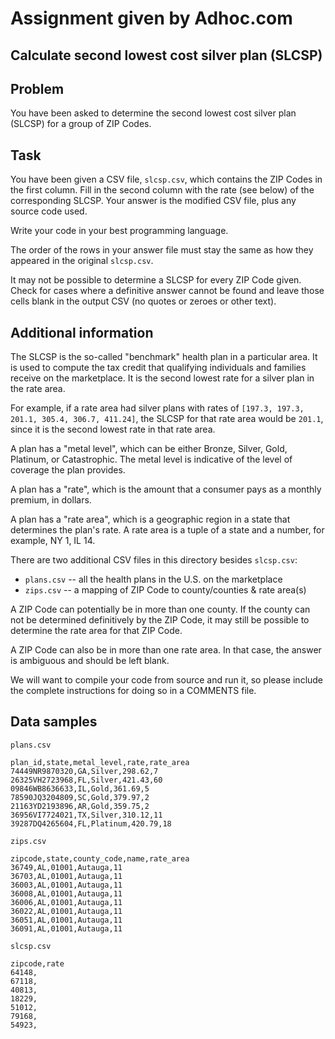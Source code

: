 Assignment given by Adhoc.com
================================================

## Calculate second lowest cost silver plan (SLCSP)

Problem
-------

You have been asked to determine the second lowest cost silver plan (SLCSP) for
a group of ZIP Codes.

Task
----

You have been given a CSV file, `slcsp.csv`, which contains the ZIP Codes in the
first column. Fill in the second column with the rate (see below) of the
corresponding SLCSP. Your answer is the modified CSV file, plus any source code
used.

Write your code in your best programming language.

The order of the rows in your answer file must stay the same as how they
appeared in the original `slcsp.csv`.

It may not be possible to determine a SLCSP for every ZIP Code given. Check for cases
where a definitive answer cannot be found and leave those cells blank in the output CSV (no
quotes or zeroes or other text).

Additional information
----------------------

The SLCSP is the so-called "benchmark" health plan in a particular area. It is
used to compute the tax credit that qualifying individuals and families receive
on the marketplace. It is the second lowest rate for a silver plan in the rate area.

For example, if a rate area had silver plans with rates of `[197.3, 197.3,
201.1, 305.4, 306.7, 411.24]`, the SLCSP for that rate area would be `201.1`,
since it is the second lowest rate in that rate area.

A plan has a "metal level", which can be either Bronze, Silver, Gold, Platinum,
or Catastrophic. The metal level is indicative of the level of coverage the plan
provides.

A plan has a "rate", which is the amount that a consumer pays as a monthly
premium, in dollars.

A plan has a "rate area", which is a geographic region in a state that
determines the plan's rate. A rate area is a tuple of a state and a number, for
example, NY 1, IL 14.

There are two additional CSV files in this directory besides `slcsp.csv`:

  * `plans.csv` -- all the health plans in the U.S. on the marketplace
  * `zips.csv` -- a mapping of ZIP Code to county/counties & rate area(s)

A ZIP Code can potentially be in more than one county. If the county can not be
determined definitively by the ZIP Code, it may still be possible to determine
the rate area for that ZIP Code.

A ZIP Code can also be in more than one rate area. In that case, the answer is ambiguous
and should be left blank.

We will want to compile your code from source and run it, so please include the
complete instructions for doing so in a COMMENTS file.

## Data samples

`plans.csv`
```
plan_id,state,metal_level,rate,rate_area
74449NR9870320,GA,Silver,298.62,7
26325VH2723968,FL,Silver,421.43,60
09846WB8636633,IL,Gold,361.69,5
78590JQ3204809,SC,Gold,379.97,2
21163YD2193896,AR,Gold,359.75,2
36956VI7724021,TX,Silver,310.12,11
39287DQ4265604,FL,Platinum,420.79,18
```
`zips.csv`
```
zipcode,state,county_code,name,rate_area
36749,AL,01001,Autauga,11
36703,AL,01001,Autauga,11
36003,AL,01001,Autauga,11
36008,AL,01001,Autauga,11
36006,AL,01001,Autauga,11
36022,AL,01001,Autauga,11
36051,AL,01001,Autauga,11
36091,AL,01001,Autauga,11
```
`slcsp.csv`
```
zipcode,rate
64148,
67118,
40813,
18229,
51012,
79168,
54923,
```
